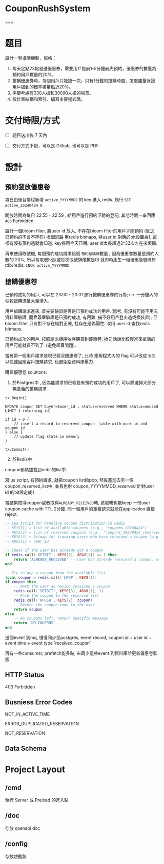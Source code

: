 # CouponRushSystem
===

# 題目

設計一套搶購機制，規格：

1. 每天定點23點發送優惠券，需要用戶提前1-5分鐘前先預約，優惠券的數量為預約用戶數量的20%，
2. 搶購優惠券時，每個用戶只能搶一次，只有1分鐘的搶購時間，怎麼盡量保證用戶搶到的概率盡量貼近20%。
3. 需要考慮有300人搶和30000人搶的場景。
4. 設計表結構和索引、編寫主要程式碼。

# 交付時限/方式

- [ ]  題目送出後 7 天內
- [ ]  交付方式不限，可以是 Github, 也可以是 PDF.


# 設計

## 預約發放優惠卷 

每日由後台排程新增 `active_YYYYMMDD` 的 key 進入 redis. 執行 `SET active_20240424 0` .

開放時間為每日 22:55 - 22:59 , 給用戶進行預約活動的登記; 其他時間一率回應 `403` Forbidden.

設計一個bloom filter, 將user id 放入, 不存在bloom filter的用戶才能預約 (反之, 已預約的不會不存在)
換個思路 用redis bitmaps, 將user id 對應的bit設置為1. 這樣有沒有預約過就會知道. key採用今天日期.  user id太長超過2^32次方在來煩惱.

再來使用取號機, 每個預約成功請求給個 `預約號碼牌`數量 ; 因為優惠卷數量是預約人數的 20%, 所以每取號5張(或每次取號牌尾數是0) 就即時產生一組優惠卷號碼於 rdb/redis.
`INCR active_YYYYMMDD`


## 搶購優惠卷

已預約成功的用戶, 可以在 23:00 - 23:01 進行搶購優惠卷的行為; i.e. 一分鐘內的秒殺搶購流量大量湧入.

用戶搶購請求進來, 首先要驗證是否是已預約成功的用戶.(思考, 有沒有可能不用去資料庫驗證, 而靠簽章驗證是已預約成功; 有困難, 搞不好用戶登出過或換裝置);
但bloom filter 只有對不存在絕對正確, 找存在是偽陽性. 
改用 user id 查找redis bitmaps.

已預約成功的用戶, 按照請求順序依序購買到優惠卷; 換句話說比較慢進來搶購的用戶可能就買不到了. (避免超賣問題).

當有第一個用戶請求發現已經沒優惠卷了, 此時 應用程式內的 flag 可以改成 `售完`. 以快速回應客戶搶購請求, 也避免給資料庫壓力.


購買優惠卷 solutions:

1. 於Postgres中 , 因為能請求的已經是有預約成功的用戶了, 可以篩選掉大部分無意義的搶購請求.
```
tx.Begin()

UPDATE coupon SET buyer=$user_id , status=reserved WHERE status=unused LIMIT 1 returning id;

if id > 0 {
    // insert a record to reserved_coupon  table with user id and coupon id
} else {
    // update flag state in memory
}

tx.Commit()
```

2. 於Redis中

coupon預熱加載到redis的list中. 

寫lua script, 有預約請求, 就把coupon list給pop, 然後塞進去另一個 coupon_reserved_list中, 並且也對 coupon_YYYYMMDD_reserved 針對user id 的bit設定成1

當結果取得coupon或者取得`ALREADY_RECEIVED`時, 該服務也能keep 一份user coupon cache with TTL 2分鐘.  同一個用戶的重複請求就能在application 直接reject.


```lua
-- Lua script for handling coupon distribution in Redis
-- KEYS[1] = list of available coupons (e.g., "coupons_20240424")
-- KEYS[2] = list of reserved coupons (e.g., "coupons_20240424_reserved")
-- KEYS[3] = bitmap for tracking users who have received a coupon (e.g., "coupon_users_20240424")
-- ARGV[1] = user ID

-- Check if the user has already got a coupon
if redis.call('GETBIT', KEYS[3], ARGV[1]) == 1 then
    return 'ALREADY_RECEIVED' -- User has already received a coupon, return specific message
end

-- Try to pop a coupon from the available list
local coupon = redis.call('LPOP', KEYS[1])
if coupon then
    -- Mark the user as having received a coupon
    redis.call('SETBIT', KEYS[3], ARGV[1], 1)
    -- Push the coupon to the reserved list
    redis.call('RPUSH', KEYS[2], coupon)
    -- Return the coupon code to the user
    return coupon
else
    -- No coupons left, return specific message
    return 'NO_COUPONS'
end
```

送個event 到mq, 慢慢同步至postgres,
event record, coupon id + user id + event time + event type 'received_coupon`

再有一些consumer, prefetch能多點, 來同步這些event 到資料庫並更新優惠卷狀態

## HTTP Status

403 Forbidden


## Busniess Error Codes

NOT_IN_ACTIVE_TIME

ERROR_DUPLICATED_RESERVATION 

NOT_RESERVATION


## Data Schema


# Project Layout

## /cmd

執行 Server 或 Preload 的進入點

## /doc

存放 openapi doc 

## /config

存放啟動該
